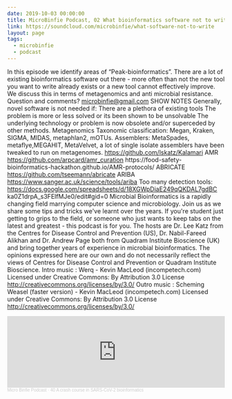 ```yaml
---
date: 2019-10-03 00:00:00
title: MicroBinfie Podcast, 02 What bioinformatics software not to write part 2
link: https://soundcloud.com/microbinfie/what-software-not-to-write
layout: page
tags:
  - microbinfie
  - podcast
---
```

In this episode we identify areas of “Peak-bioinformatics”. There are
a lot of existing bioinformatics software out there - more often than
not the new tool you want to write already exists or a new tool cannot
effectively improve. We discuss this in terms of metagenomics and anti
microbial resistance.   Question and comments? microbinfie@gmail.com
SHOW NOTES Generally, novel software is not needed if: There are a
plethora of existing tools The problem is more or less solved or its
been shown to be unsolvable The underlying technology or problem is
now obsolete and/or superceded by other methods.  Metagenomics
Taxonomic classification: Megan, Kraken, SIGMA, MIDAS, metaphlan2,
mOTUs.  Assemblers: MetaSpades, metaflye,MEGAHIT, MetaVelvet, a lot of
single isolate assemblers have been tweaked to run on metagenomes.
https://github.com/lskatz/Kalamari AMR
https://github.com/arpcard/amr_curation https://food-safety-
bioinformatics-hackathon.github.io/AMR-protocols/ ABRICATE
https://github.com/tseemann/abricate  ARIBA
https://www.sanger.ac.uk/science/tools/ariba  Too many detection
tools: https://docs.google.com/spreadsheets/d/18XGWpDiaE249qQKDAL7gdBC
ka0Z1drpA_s3FElfMJe0/edit#gid=0  Microbial Bioinformatics is a rapidly
changing field marrying computer science and microbiology. Join us as
we share some tips and tricks we've learnt over the years. If you're
student just getting to grips to the field, or someone who just wants
to keep tabs on the latest and greatest - this podcast is for you.
The hosts are Dr. Lee Katz from the Centres for Disease Control and
Prevention (US), Dr. Nabil-Fareed Alikhan and Dr. Andrew Page both
from Quadram Institute Bioscience (UK) and bring together years of
experience in microbial bioinformatics.  The opinions expressed here
are our own and do not necessarily reflect the views of Centres for
Disease Control and Prevention or Quadram Institute Bioscience.  Intro
music : Werq - Kevin MacLeod (incompetech.com) Licensed under Creative
Commons: By Attribution 3.0 License
http://creativecommons.org/licenses/by/3.0/  Outro music : Scheming
Weasel (faster version) - Kevin MacLeod (incompetech.com) Licensed
under Creative Commons: By Attribution 3.0 License
http://creativecommons.org/licenses/by/3.0/

<iframe width="100%" height="166" scrolling="no" frameborder="no" allow="autoplay" src="https://w.soundcloud.com/player/?url=https%3A//api.soundcloud.com/tracks/679961924&color=%23ff5500&auto_play=false&hide_related=false&show_comments=true&show_user=true&show_reposts=false&show_teaser=false"></iframe><div style="font-size: 10px; color: #cccccc;line-break: anywhere;word-break: normal;overflow: hidden;white-space: nowrap;text-overflow: ellipsis; font-family: Interstate,Lucida Grande,Lucida Sans Unicode,Lucida Sans,Garuda,Verdana,Tahoma,sans-serif;font-weight: 100;"><a href="https://soundcloud.com/microbinfie" title="Micro Binfie Podcast" target="_blank" style="color: #cccccc; text-decoration: none;">Micro Binfie Podcast</a> · <a href="https://soundcloud.com/microbinfie/40-a-crash-course-in-sars-cov-2-bioinformatics" title="02 What bioinformatics software not to write part 2" target="_blank" style="color: #cccccc; text-decoration: none;">40 A crash course in SARS-CoV-2 bioinformatics</a></div>
